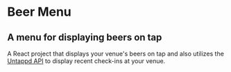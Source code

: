 # Beer Menu

## A menu for displaying beers on tap

A React project that displays your venue's beers on tap and also utilizes the [Untappd API](https://untappd.com/api/docs#venueactivityfeed) to display recent check-ins at your venue.
